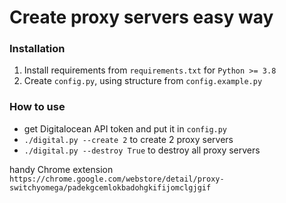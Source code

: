 # Create proxy servers easy way

### Installation
1. Install requirements from `requirements.txt` for `Python >= 3.8`
2. Create `config.py`, using structure from `config.example.py`

### How to use
- get Digitalocean API token and put it in `config.py`
- `./digital.py --create 2` to create 2 proxy servers
- `./digital.py --destroy True` to destroy all proxy servers

handy Chrome extension `https://chrome.google.com/webstore/detail/proxy-switchyomega/padekgcemlokbadohgkifijomclgjgif`
